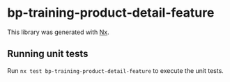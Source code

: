 # bp-training-product-detail-feature

This library was generated with [Nx](https://nx.dev).

## Running unit tests

Run `nx test bp-training-product-detail-feature` to execute the unit tests.
